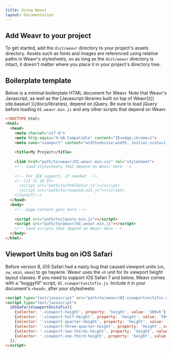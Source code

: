 ```yaml
---
title: Using Weavr
layout: documentation
---
```

## Add Weavr to your project

To get started, add the `dist/weavr` directory to your project's assets directory. Assets such as fonts and images are referenced using relative paths in Weavr's stylesheets, so as long as the `dist/weavr` directory is intact, it doesn't matter where you place it in your project's directory tree.

## Boilerplate template

Below is a minimal boilerplate HTML document for Weavr. Note that Weavr's Javascript, as well as the [Javascript libraries built on top of Weavr]({{ site.baseurl }}/docs/libraries), depend on jQuery. Be sure to load jQuery before loading `OI.weavr.min.js` and any other scripts that depend on Weavr.

~~~html
<!DOCTYPE html>
<html>
  <head>
    <meta charset="utf-8">
    <meta http-equiv="X-UA-Compatible" content="IE=edge,chrome=1">
    <meta name="viewport" content="width=device-width, initial-scale=1.0, user-scalable=no">
    
    <title>My Project</title>
    
    <link href="path/to/weavr/OI.weavr.min.css" rel="stylesheet">
    <!-- load stylesheets that depend on Weavr here -->
    
    <!-- For IE8 support, if needed: -->
    <!--[if lt IE 9]>
      <script src="path/to/html5shiv.js"></script>
      <script src="path/to/respond.min.js"></script>
    <![endif]-->
  </head>
  <body>
    <!-- page content goes here -->
  
    <script src="path/to/jquery.min.js"></script>
    <script src="path/to/weavr/OI.weavr.min.js"></script>
    <!-- load scripts that depend on Weavr here -->
  </body>
</html>
~~~

## Viewport Units bug on iOS Safari

Before version 8, iOS Safari had a nasty bug that caused viewport units (`vh`, `vw`, `vmin`, `vmax`) to go haywire. Weavr uses the `vh` unit for its viewport height layout classes. If you need to support iOS Safari 7 and below, Weavr comes with a "buggyfill" script, `OI.viewportunitsfix.js`. Include it in your document's `<head>`, after your stylesheets:

~~~html
<script type="text/javascript" src="path/to/weavr/OI.viewportunitsfix.min.js"></script>
<script type="text/javascript">
  iOSSafariViewportUnitsFix([
    {selector: '.viewport-height', property: 'height', value: '100vh'},
    {selector: '.viewport-half-height', property: 'height', value: '50vh'},
    {selector: '.viewport-quarter-height', property: 'height', value: '25vh'},
    {selector: '.viewport-three-quarter-height', property: 'height', value: '75vh'},
    {selector: '.viewport-two-thirds-height', property: 'height', value: '66vh'},
    {selector: '.viewport-one-third-height', property: 'height', value: '33vh'}
  ]);
</script>
~~~
